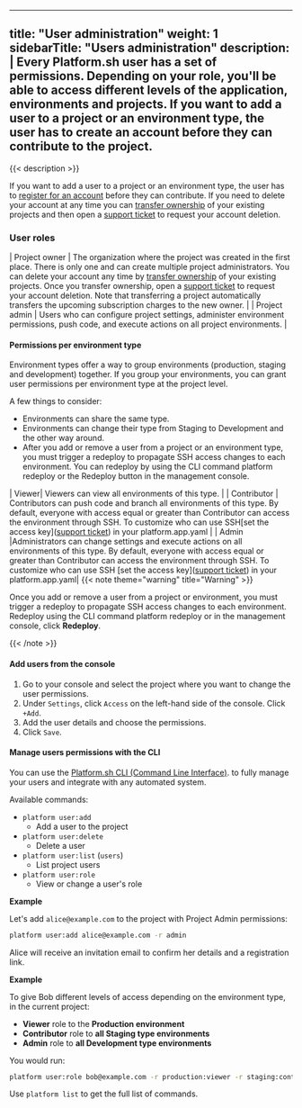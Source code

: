    ---
title: "User administration"
weight: 1
sidebarTitle: "Users administration"
description: |
  Every Platform.sh user has a set of permissions. Depending on your role, you'll be able to access different levels of the application, environments and projects. If you want to add a user to a project or an environment type, the user has to create an account before they can contribute to the project.
---

{{< description >}}

If you want to add a user to a project or an environment type, the user has to [register for an account](https://auth.api.platform.sh/register) before they can contribute. If you need to delete your account at any time you can [transfer ownership](/administration/users.md#transfer-ownership) of your existing projects and then open a [support ticket](/development/troubleshoot.md#deleting-your-platformsh-account) to request your account deletion.  

### User roles

| Project owner | The organization where the project was created in the first place. There is only one and can create multiple project administrators. You can delete your account any time by [transfer ownership](/administration/users.md#transfer-ownership) of your existing projects. Once you transfer ownership, open a [support ticket](/development/troubleshoot.md#deleting-your-platformsh-account) to request your account deletion. Note that transferring a project automatically transfers the upcoming subscription charges to the new owner.   |
| Project admin   | Users who can configure project settings, administer environment permissions, push code, and execute actions on all project environments. |


#### Permissions per environment type

Environment types offer a way to group environments (production, staging and development) together. If you group your environments, you can grant user permissions per environment type at the project level.

A few things to consider:

* Environments can share the same type.
* Environments can change their type from Staging to Development and the other way around.
* After you add or remove a user from a project or an environment type, you must trigger a redeploy to propagate SSH access changes to each environment. You can redeploy by using the CLI command platform redeploy or the Redeploy button in the management console.

| Viewer| Viewers can view all environments of this type.
  |
| Contributor  | Contributors can push code and branch all environments of this type. By default, everyone with access equal or greater than Contributor can access the environment through SSH.
To customize who can use SSH[set the access key]([support ticket](/development/troubleshoot.md#deleting-your-platformsh-account)) in your platform.app.yaml
 |
| Admin |Administrators can change settings and execute actions on all environments of this type. By default, everyone with access equal or greater than Contributor can access the environment through SSH.
To customize who can use SSH [set the access key]([support ticket](/development/troubleshoot.md#deleting-your-platformsh-account)) in your platform.app.yaml|
{{< note theme="warning" title="Warning" >}}

Once you add or remove a user from a project or environment, you must trigger a redeploy to propagate SSH access changes to each environment. Redeploy using the CLI command platform redeploy or in the management console, click <strong>Redeploy</strong>.

{{< /note >}}

#### Add users from the console

1. Go to your console and select the project where you want to change the user permissions.
2. Under `Settings`, click `Access` on the left-hand side of the console.
Click `+Add`.
3. Add the user details and choose the permissions.
4. Click `Save`.

#### Manage users permissions with the CLI

You can use the [Platform.sh CLI (Command Line Interface)](/development/cli/_index.md). to fully manage your users and integrate with any automated system.

Available commands:

* `platform user:add`
  * Add a user to the project
* `platform user:delete`
  * Delete a user
* `platform user:list` (`users`)
  * List project users
* `platform user:role`
  * View or change a user's role

 **Example**

 Let's add `alice@example.com` to the project with Project Admin permissions:

```bash
platform user:add alice@example.com -r admin
```
Alice will receive an invitation email to confirm her details and a registration link.

**Example**

To give Bob different levels of access depending on the environment type, in the current project:

-  **Viewer** role to the **Production environment**
-  **Contributor** role to **all Staging type environments**
-  **Admin** role to **all Development type environments**

You would run:

```bash
platform user:role bob@example.com -r production:viewer -r staging:contributor -r development:admin
```

Use `platform list` to get the full list of commands.
